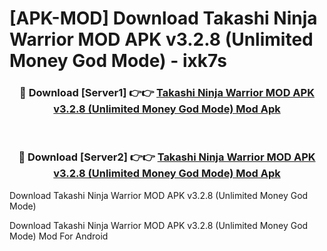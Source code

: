 # [APK-MOD] Download Takashi Ninja Warrior MOD APK v3.2.8 (Unlimited Money God Mode) - ixk7s


<div align="center">
<h3>🔴 Download [Server1] 👉👉 <a href="https://apk-comot.site?title=Takashi_Ninja_Warrior_MOD_APK_v3.2.8_(Unlimited_Money_God_Mode)">Takashi Ninja Warrior MOD APK v3.2.8 (Unlimited Money God Mode) Mod Apk</a></h3><br>
<h3>🔴 Download [Server2] 👉👉 <a href="https://apk-comot.site?title=Takashi_Ninja_Warrior_MOD_APK_v3.2.8_(Unlimited_Money_God_Mode)">Takashi Ninja Warrior MOD APK v3.2.8 (Unlimited Money God Mode) Mod Apk</a></h3>
</div>



Download Takashi Ninja Warrior MOD APK v3.2.8 (Unlimited Money God Mode) 

Download Takashi Ninja Warrior MOD APK v3.2.8 (Unlimited Money God Mode) Mod For Android